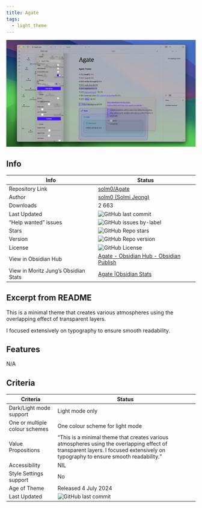 ```yaml
---
title: Agate
tags:
  - light_theme
---
```


![Agate Theme Screenshot](https://raw.githubusercontent.com/solm0/Agate/refs/heads/main/img-00.png)

## Info

|Info|Status|
|---|---|
|Repository Link|[solm0/Agate](https://github.com/solm0/Agate)|
|Author|[solm0 (Solmi Jeong)](https://github.com/solm0)|
|Downloads|2 663|
|Last Updated|![GitHub last commit](https://img.shields.io/github/last-commit/solm0/Agate?color=573E7A&amp;label=last%20update&amp;logo=github&amp;style=for-the-badge)|
|“Help wanted” issues|![GitHub issues by-label](https://img.shields.io/github/issues/solm0/Agate/help%20wanted?color=573E7A&amp;logo=github&amp;style=for-the-badge)|
|Stars|![GitHub Repo stars](https://img.shields.io/github/stars/solm0/Agate?color=573E7A&amp;logo=github&amp;style=for-the-badge)|
|Version|![GitHub Repo version](https://img.shields.io/github/v/release/solm0/Agate?color=573E7A&amp;logo=github&amp;style=for-the-badge&sort=semver)|
|License|![GitHub License](https://img.shields.io/github/license/solm0/Agate?style=for-the-badge)|
|View in Obsidian Hub|[Agate \- Obsidian Hub \- Obsidian Publish](https://publish.obsidian.md/hub/02+-+Community+Expansions/02.05+All+Community+Expansions/Themes/Agate)|
|View in Moritz Jung’s Obsidian Stats|[Agate \|Obsidian Stats](https://www.moritzjung.dev/obsidian-stats/themes/agate/)|

## Excerpt from README

This is a minimal theme that creates various atmospheres using the overlapping effect of transparent layers.

I focused extensively on typography to ensure smooth readability.

## Features

N/A

## Criteria

|Criteria|Status|
|---|---|
|Dark/Light mode support|Light mode only|
|One or multiple colour schemes|One colour scheme for light mode|
|Value Propositions|“This is a minimal theme that creates various atmospheres using the overlapping effect of transparent layers. I focused extensively on typography to ensure smooth readability.”|
|Accessibility|NIL|
|Style Settings support|No|
|Age of Theme|Released 4 July 2024|
|Last Updated|![GitHub last commit](https://img.shields.io/github/last-commit/solm0/Agate?color=573E7A&amp;label=last%20update&amp;logo=github&amp;style=for-the-badge)|
